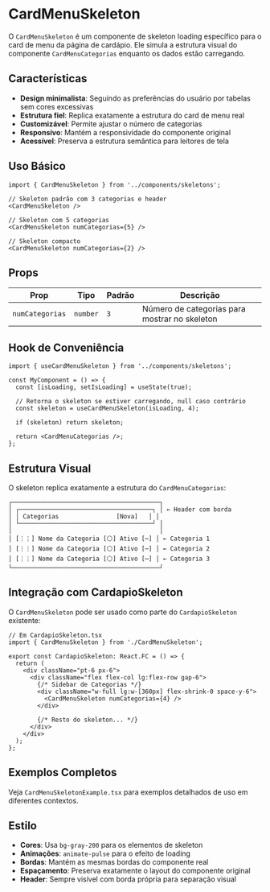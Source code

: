 # CardMenuSkeleton

O `CardMenuSkeleton` é um componente de skeleton loading específico para o card de menu da página de cardápio. Ele simula a estrutura visual do componente `CardMenuCategorias` enquanto os dados estão carregando.

## Características

- **Design minimalista**: Seguindo as preferências do usuário por tabelas sem cores excessivas
- **Estrutura fiel**: Replica exatamente a estrutura do card de menu real
- **Customizável**: Permite ajustar o número de categorias
- **Responsivo**: Mantém a responsividade do componente original
- **Acessível**: Preserva a estrutura semântica para leitores de tela

## Uso Básico

```tsx
import { CardMenuSkeleton } from '../components/skeletons';

// Skeleton padrão com 3 categorias e header
<CardMenuSkeleton />

// Skeleton com 5 categorias
<CardMenuSkeleton numCategorias={5} />

// Skeleton compacto
<CardMenuSkeleton numCategorias={2} />
```

## Props

| Prop | Tipo | Padrão | Descrição |
|------|------|--------|-----------|
| `numCategorias` | `number` | `3` | Número de categorias para mostrar no skeleton |

## Hook de Conveniência

```tsx
import { useCardMenuSkeleton } from '../components/skeletons';

const MyComponent = () => {
  const [isLoading, setIsLoading] = useState(true);
  
  // Retorna o skeleton se estiver carregando, null caso contrário
  const skeleton = useCardMenuSkeleton(isLoading, 4);
  
  if (skeleton) return skeleton;
  
  return <CardMenuCategorias />;
};
```

## Estrutura Visual

O skeleton replica exatamente a estrutura do `CardMenuCategorias`:

```
┌─────────────────────────────────────────┐
│ ┌─────────────────────────────────────┐ │ ← Header com borda
│ │ Categorias                [Nova]   │ │
│ └─────────────────────────────────────┘ │
│                                         │
│ [⋮⋮] Nome da Categoria [⚪] Ativo [⋯] │ ← Categoria 1
│ [⋮⋮] Nome da Categoria [⚪] Ativo [⋯] │ ← Categoria 2
│ [⋮⋮] Nome da Categoria [⚪] Ativo [⋯] │ ← Categoria 3
└─────────────────────────────────────────┘
```

## Integração com CardapioSkeleton

O `CardMenuSkeleton` pode ser usado como parte do `CardapioSkeleton` existente:

```tsx
// Em CardapioSkeleton.tsx
import { CardMenuSkeleton } from './CardMenuSkeleton';

export const CardapioSkeleton: React.FC = () => {
  return (
    <div className="pt-6 px-6">
      <div className="flex flex-col lg:flex-row gap-6">
        {/* Sidebar de Categorias */}
        <div className="w-full lg:w-[360px] flex-shrink-0 space-y-6">
          <CardMenuSkeleton numCategorias={4} />
        </div>
        
        {/* Resto do skeleton... */}
      </div>
    </div>
  );
};
```

## Exemplos Completos

Veja `CardMenuSkeletonExample.tsx` para exemplos detalhados de uso em diferentes contextos.

## Estilo

- **Cores**: Usa `bg-gray-200` para os elementos de skeleton
- **Animações**: `animate-pulse` para o efeito de loading
- **Bordas**: Mantém as mesmas bordas do componente real
- **Espaçamento**: Preserva exatamente o layout do componente original
- **Header**: Sempre visível com borda própria para separação visual
